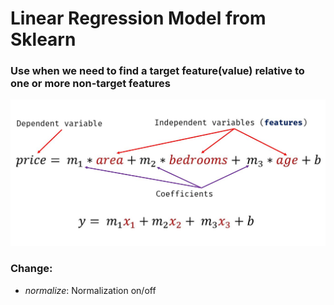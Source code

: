 # Linear Regression Model from Sklearn

### Use when we need to find a target feature(value) relative to one or more non-target features

![plot](./equation.jpg)

### Change:

- *normalize*: Normalization on/off